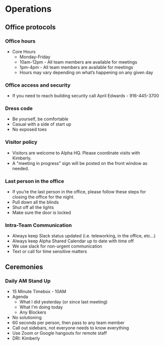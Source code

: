 # Operations

## Office protocols

### Office hours
  * Core Hours
    * Monday-Friday
    * 10am-12pm - All team members are available for meetings
    * 1pm-4pm - All team members are available for meetings
    * Hours may vary depending on what’s happening on any given day

### Office access and security
  * If you need to reach building security call April Edwards - 916-445-3700

### Dress code
  * Be yourself, be comfortable
  * Casual with a side of start up
  * No exposed toes

### Visitor policy
  * Visitors are welcome to Alpha HQ. Please coordinate visits with Kimberly.
  * A "meeting in progress" sign will be posted on the front window as needed.

### Last person in the office
  * If you’re the last person in the office, please follow these steps for closing the office for the night.
  * Pull down all the blinds
  * Shut off all the lights
  * Make sure the door is locked

### Intra-Team Communication
  * Always keep Slack status updated (i.e. teleworking, in the office, etc...)
  * Always keep Alpha Shared Calendar up to date with time off
  * We use slack for non-urgent communication
  * Text or call for time sensitive matters

## Ceremonies

### Daily AM Stand Up
 * 15 Minute Timebox - 10AM 
 * Agenda
   * What I did yesterday (or since last meeting)
   * What I'm doing today
   * Any Blockers
 * No solutioning
 * 60 seconds per person, then pass to any team member
 * Call out sidebars, not everyone needs to know everything
 * Use Zoom or Google hangouts for remote staff
 * DRI: Kimberly
